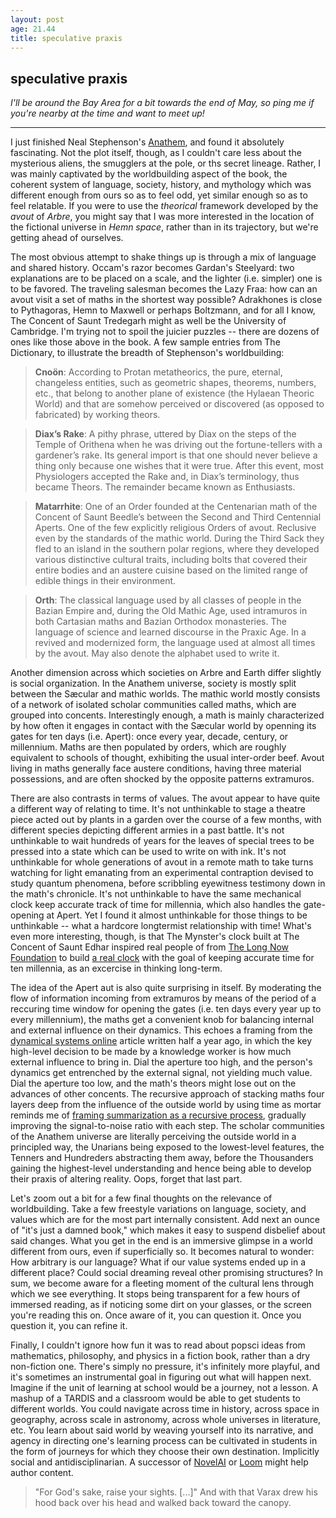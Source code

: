 ```yaml
---
layout: post
age: 21.44
title: speculative praxis
---
```


## speculative praxis

_I'll be around the Bay Area for a bit towards the end of May, so ping me if you're nearby at the time and want to meet up!_

---

I just finished Neal Stephenson's [Anathem](https://nealstephenson.com/anathem.html), and found it absolutely fascinating. Not the plot itself, though, as I couldn't care less about the mysterious aliens, the smugglers at the pole, or ths secret lineage. Rather, I was mainly captivated by the worldbuilding aspect of the book, the coherent system of language, society, history, and mythology which was different enough from ours so as to feel odd, yet similar enough so as to feel relatable. If you were to use the _theorical_ framework developed by the _avout_ of _Arbre_, you might say that I was more interested in the location of the fictional universe in _Hemn space_, rather than in its trajectory, but we're getting ahead of ourselves.

The most obvious attempt to shake things up is through a mix of language and shared history. Occam's razor becomes Gardan's Steelyard: two explanations are to be placed on a scale, and the lighter (i.e. simpler) one is to be favored. The traveling salesman becomes the Lazy Fraa: how can an avout visit a set of maths in the shortest way possible? Adrakhones is close to Pythagoras, Hemn to Maxwell or perhaps Boltzmann, and for all I know, The Concent of Saunt Tredegarh might as well be the University of Cambridge. I'm trying not to spoil the juicier puzzles -- there are dozens of ones like those above in the book. A few sample entries from The Dictionary, to illustrate the breadth of Stephenson's worldbuilding:

> **Cnoön**: According to Protan metatheorics, the pure, eternal, changeless entities, such as geometric shapes, theorems, numbers, etc., that belong to another plane of existence (the Hylaean Theoric World) and that are somehow perceived or discovered (as opposed to fabricated) by working theors.

> **Diax’s Rake**: A pithy phrase, uttered by Diax on the steps of the Temple of Orithena when he was driving out the fortune-tellers with a gardener’s rake. Its general import is that one should never believe a thing only because one wishes that it were true. After this event, most Physiologers accepted the Rake and, in Diax’s terminology, thus became Theors. The remainder became known as Enthusiasts.

> **Matarrhite**: One of an Order founded at the Centenarian math of the Concent of Saunt Beedle’s between the Second and Third Centennial Aperts. One of the few explicitly religious Orders of avout. Reclusive even by the standards of the mathic world. During the Third Sack they fled to an island in the southern polar regions, where they developed various distinctive cultural traits, including bolts that covered their entire bodies and an austere cuisine based on the limited range of edible things in their environment.

> **Orth**: The classical language used by all classes of people in the Bazian Empire and, during the Old Mathic Age, used intramuros in both Cartasian maths and Bazian Orthodox monasteries. The language of science and learned discourse in the Praxic Age. In a revived and modernized form, the language used at almost all times by the avout. May also denote the alphabet used to write it.

Another dimension across which societies on Arbre and Earth differ slightly is social organization. In the Anathem universe, society is mostly split between the Sæcular and mathic worlds. The mathic world mostly consists of a network of isolated scholar communities called maths, which are grouped into concents. Interestingly enough, a math is mainly characterized by how often it engages in contact with the Sæcular world by openning its gates for ten days (i.e. Apert): once every year, decade, century, or millennium. Maths are then populated by orders, which are roughly equivalent to schools of thought, exhibiting the usual inter-order beef. Avout living in maths generally face austere conditions, having three material possessions, and are often shocked by the opposite patterns extramuros.

There are also contrasts in terms of values. The avout appear to have quite a different way of relating to time. It's not unthinkable to stage a theatre piece acted out by plants in a garden over the course of a few months, with different species depicting different armies in a past battle. It's not unthinkable to wait hundreds of years for the leaves of special trees to be pressed into a state which can be used to write on with ink. It's not unthinkable for whole generations of avout in a remote math to take turns watching for light emanating from an experimental contraption devised to study quantum phenomena, before scribbling eyewitness testimony down in the math's chronicle. It's not unthinkable to have the same mechanical clock keep accurate track of time for millennia, which also handles the gate-opening at Apert. Yet I found it almost unthinkable for those things to be unthinkable -- what a hardcore longtermist relationship with time! What's even more interesting, though, is that The Mynster's clock built at The Concent of Saunt Edhar inspired real people of from [The Long Now Foundation](https://longnow.org/) to build [a real clock](https://longnow.org/clock/) with the goal of keeping accurate time for ten millennia, as an excercise in thinking long-term.

The idea of the Apert aut is also quite surprising in itself. By moderating the flow of information incoming from extramuros by means of the period of a reccuring time window for opening the gates (i.e. ten days every year up to every millennium), the maths get a convenient knob for balancing internal and external influence on their dynamics. This echoes a framing from the [dynamical systems online](/reflections/dynamical-systems-online) article written half a year ago, in which the key high-level decision to be made by a knowledge worker is how much external influence to bring in. Dial the aperture too high, and the person's dynamics get entrenched by the external signal, not yielding much value. Dial the aperture too low, and the math's theors might lose out on the advances of other concents. The recursive approach of stacking maths four layers deep from the influence of the outside world by using time as mortar reminds me of [framing summarization as a recursive process](https://universalprior.substack.com/p/task-decomposition-and-scientific?s=r), gradually improving the signal-to-noise ratio with each step. The scholar communities of the Anathem universe are literally perceiving the outside world in a principled way, the Unarians being exposed to the lowest-level features, the Tenners and Hundreders abstracting them away, before the Thousanders gaining the highest-level understanding and hence being able to develop their praxis of altering reality. Oops, forget that last part.

Let's zoom out a bit for a few final thoughts on the relevance of worldbuilding. Take a few freestyle variations on language, society, and values which are for the most part internally consistent. Add next an ounce of "it's just a damned book," which makes it easy to suspend disbelief about said changes. What you get in the end is an immersive glimpse in a world different from ours, even if superficially so. It becomes natural to wonder: How arbitrary is our language? What if our value systems ended up in a different place? Could social dreaming reveal other promising structures? In sum, we become aware for a fleeting moment of the cultural lens through which we see everything. It stops being transparent for a few hours of immersed reading, as if noticing some dirt on your glasses, or the screen you're reading this on. Once aware of it, you can question it. Once you question it, you can refine it.

Finally, I couldn't ignore how fun it was to read about popsci ideas from mathematics, philosophy, and physics in a fiction book, rather than a dry non-fiction one. There's simply no pressure, it's infinitely more playful, and it's sometimes an instrumental goal in figuring out what will happen next. Imagine if the unit of learning at school would be a journey, not a lesson. A mashup of a TARDIS and a classroom would be able to get students to different worlds. You could navigate across time in history, across space in geography, across scale in astronomy, across whole universes in literature, etc. You learn about said world by weaving yourself into its narrative, and agency in directing one's learning process can be cultivated in students in the form of journeys for which they choose their own destination. Implicitly social and antidisciplinarian. A successor of [NovelAI](https://novelai.net/) or [Loom](https://generative.ink/posts/loom-interface-to-the-multiverse/) might help author content.

> "For God's sake, raise your sights. [...]" And with that Varax drew his hood back over his head and walked back toward the canopy.
